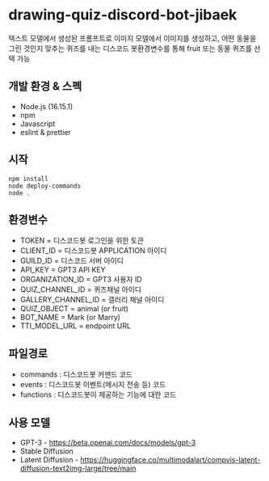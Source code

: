 # drawing-quiz-discord-bot-jibaek

텍스트 모델에서 생성된 프롬프트로 이미지 모델에서 이미지를 생성하고, 어떤 동물을 그린 것인지 맞추는 퀴즈를 내는 디스코드 봇환경변수를 통해 fruit 또는 동물 퀴즈를 선택 가능

## 개발 환경 & 스펙

- Node.js (16.15.1)
- npm
- Javascript
- eslint & prettier

## 시작

    npm install
    node deploy-commands
    node .

## 환경변수

- TOKEN = 디스코드봇 로그인을 위한 토큰
- CLIENT_ID = 디스코드봇 APPLICATION 아이디
- GUILD_ID = 디스코드 서버 아이디
- API_KEY = GPT3 API KEY
- ORGANIZATION_ID = GPT3 사용자 ID
- QUIZ_CHANNEL_ID = 퀴즈채널 아이디
- GALLERY_CHANNEL_ID = 갤러리 채널 아이디
- QUIZ_OBJECT = animal (or fruit)
- BOT_NAME = Mark (or Marry)
- TTI_MODEL_URL = endpoint URL

## 파일경로

- commands : 디스코드봇 커맨드 코드
- events : 디스코드봇 이벤트(메시지 전송 등) 코드
- functions : 디스코드봇이 제공하는 기능에 대한 코드

## 사용 모델

- GPT-3 - https://beta.openai.com/docs/models/gpt-3
- Stable Diffusion
- Latent Diffusion - https://huggingface.co/multimodalart/compvis-latent-diffusion-text2img-large/tree/main

